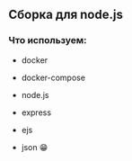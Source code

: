 ## Сборка для node.js ##

### Что используем: ###
- docker
- docker-compose

- node.js
- express
- ejs
- json 😁